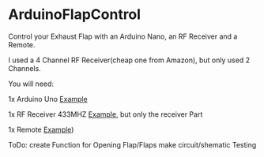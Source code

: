 # ArduinoFlapControl
Control your Exhaust Flap with an Arduino Nano, an RF Receiver and a Remote.

I used a 4 Channel RF Receiver(cheap one from Amazon), but only used 2 Channels.

You will need:

1x Arduino Uno [Example](https://www.amazon.de/-/en/Development-Connector-Microcontroller-Compatible-Arduino/dp/B0CX1B4X7M?crid=1LJVF5VUFRSUH&dib=eyJ2IjoiMSJ9.cc4yOvtKyvoZE6RptlkT8c3ESYKSzO55JsjactZJ82vCBD2eAys_W70dC4wTMX6gJVMH3PSWQJBUc7ccbXYPkJLhfB_7UA-B74PVodzZGO6jRwAbV7wa8DVSicrpQFEU3J71eO0oRK7tdmJoX628qxuIOCYtJBhqUIO_ZLYXFVJsMc4jrbZhlC3UCXcpIizzikvnhglF-AR3wyC_JEZH7B5YmsbiXpfbocW0s-DqcBo._jtZc5qF_1bvCJEgwhEtMJxz1GDpLoMqusFJyk0IXAo&dib_tag=se)

  
1x RF Receiver 433MHZ [Example](https://www.amazon.de/-/en/Wireless-Receiver-Transmitter-Raspberry-Learning/dp/B0838WXFKJ?crid=3J9ENXN9VQB5&dib=eyJ2IjoiMSJ9.2e1dP4mb2b5ASUn1R3JRiavMNNSNOye_x5jBjUhxnLYAihMpO2-aEgg5luBJVuIRbahjIAtqcMaPYek7C-s0fTjmuOqxBI8DXe31Gx5CqiiO39g8sAq03OPXJLhqMyrsRd_U1Kb2hzYXFTtmEWwO3uR1skYn6HLlPrjLejVd4QiCOb6o2BjTUlI0A1RqvTZIuzkmCe7kKjkhHv6xZbrQQBBXxKnfGPyZzj9Q8ycXj-o.1FbItLtXAUiFC0aB1gTEbNWw1czw3PoQgSf26tv3XAs&dib_tag=se), but only the receiver Part
  
1x Remote [Example](https://www.amazon.de/-/en/DieseRC-Learning-Wireless-Transmitter-Receiver-Kt05-3/dp/B0B2LCJSV2?crid=1Q1BCW4LM02MN&dib=eyJ2IjoiMSJ9.nNskabRn6HTI1YkgJqTpUP-bczd9-FGQ5Hq2Ib3vIcHo4mDS4WvSgzQ8mUfTyUhJmqkhFdEjG-Q7UiYUY023fbDSNuZPiiGy2SXWncFZXilbKhasw8xmcgkgmSvzOd5Y1RUYPnymAsmVTOWZx0zSCKeFsWRTNPCwSQoYtkSDsqozNiSNZklCqX8NGegqQuuJ_4L_iSbqd0bsPqu7E3ATu5_1MkXWN-pJlmj0vbXzu5InxXEoe9XcCTqT5ncNB4Pps20JMOY4xC8MjIVYwUEvUYAt-1vaLBOYaULhLpqmmGs.rP6GXv4RrcUFYiVLkN6B8_M7B2w2fMxswB2JYNqJu1E&dib_tag=se))
  

ToDo:
  create Function for Opening Flap/Flaps
  make circuit/shematic
  Testing
